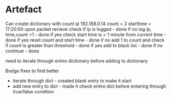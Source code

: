 # Artefact

Can create dictionary with count
    ip 192.168.0.14
    count = 2
    starttime = 17:20:00
upon packet recieve
check if ip is logged - done
if no log ip, time,count =1 - done
if yes check start time is > 1 minute from current time - done
    if yes reset count and start time - done
    if no add 1 to count and check if count is greater than threshold - done
        if yes add to black list - done
        if no continue - done

need to iterate through entire dictionary before adding to dictionary

Bodge fixes to find better 
- iterate through dict - created blank entry to make it start
- add new entry to dict - made it check entire dict before entering through true/false condition
